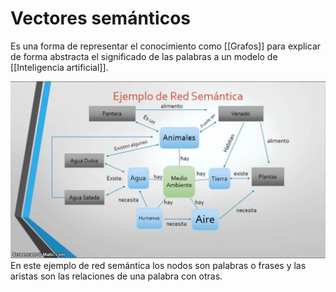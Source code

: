 # Vectores semánticos

Es una forma de representar el conocimiento como [[Grafos]] para explicar de forma abstracta el significado de las palabras a un modelo de [[Inteligencia artificial]].

![Pasted image 20240831173610.png](red_semantica.png)
En este ejemplo de red semántica los nodos son palabras o frases y las aristas son las relaciones de una palabra con otras.
